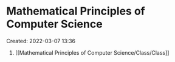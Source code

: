 # Mathematical Principles of Computer Science
Created: 2022-03-07 13:36

1. [[Mathematical Principles of Computer Science/Class/Class]]